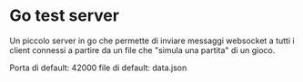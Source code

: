 # Go test server

Un piccolo server in go che permette di inviare messaggi websocket a tutti i client connessi a partire da un file che "simula una partita" di un gioco.

Porta di default: 42000
file di default: data.json

